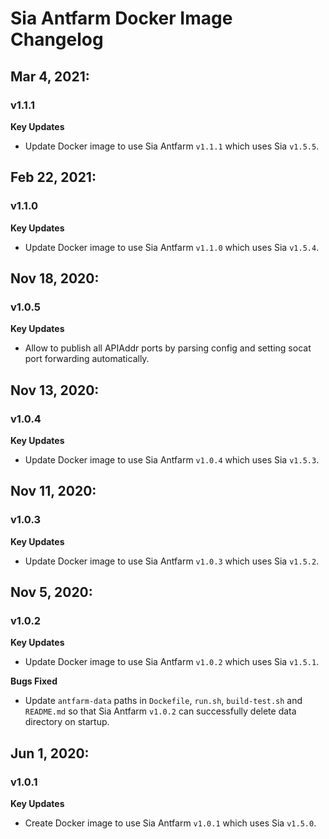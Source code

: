 # Sia Antfarm Docker Image Changelog

## Mar 4, 2021:
### v1.1.1
**Key Updates**
- Update Docker image to use Sia Antfarm `v1.1.1` which uses Sia `v1.5.5`.

## Feb 22, 2021:
### v1.1.0
**Key Updates**
- Update Docker image to use Sia Antfarm `v1.1.0` which uses Sia `v1.5.4`.

## Nov 18, 2020:
### v1.0.5
**Key Updates**
- Allow to publish all APIAddr ports by parsing config and setting socat port
  forwarding automatically.

## Nov 13, 2020:
### v1.0.4
**Key Updates**
- Update Docker image to use Sia Antfarm `v1.0.4` which uses Sia `v1.5.3`.

## Nov 11, 2020:
### v1.0.3
**Key Updates**
- Update Docker image to use Sia Antfarm `v1.0.3` which uses Sia `v1.5.2`.

## Nov 5, 2020:
### v1.0.2
**Key Updates**
- Update Docker image to use Sia Antfarm `v1.0.2` which uses Sia `v1.5.1`.

**Bugs Fixed**
- Update `antfarm-data` paths in `Dockefile`, `run.sh`, `build-test.sh` and
  `README.md` so that Sia Antfarm `v1.0.2` can successfully delete data
  directory on startup.

## Jun 1, 2020:
### v1.0.1
**Key Updates**
- Create Docker image to use Sia Antfarm `v1.0.1` which uses Sia `v1.5.0`.